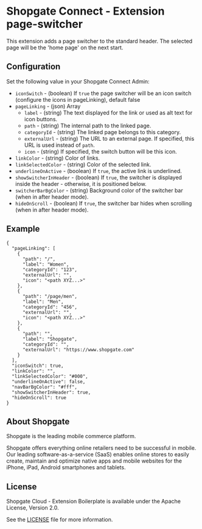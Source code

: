 # Shopgate Connect - Extension page-switcher

This extension adds a page switcher to the standard header. The selected page will be the 'home page' on the next start.

## Configuration

Set the following value in your Shopgate Connect Admin:

  * `iconSwitch` - (boolean) If `true` the page switcher will be an icon switch (configure the icons in pageLinking), default false
  * `pageLinking` - (json) Array
    * `label` - (string) The text displayed for the link or used as alt text for icon buttons.
    * `path` - (string) The internal path to the linked page.
    * `categoryId` - (string) The linked page belongs to this category.
    * `externalUrl` - (string) The URL to an external page. If specified, this URL is used instead of `path`.
    * `icon` - (string) If specified, the switch button will be this icon.
  * `linkColor` - (string) Color of links.
  * `linkSelectedColor` - (string) Color of the selected link.
  * `underlineOnActive` - (boolean) If `true`, the active link is underlined.
  * `showSwitcherInHeader` - (boolean) If `true`, the switcher is displayed inside the header - otherwise, it is positioned below.
  * `switcherBarBgColor` - (string) Background color of the switcher bar (when in after header mode).
  * `hideOnScroll` - (boolean) If `true`, the switcher bar hides when scrolling (when in after header mode).

## Example
```
{
  "pageLinking": [
    {
      "path": "/",
      "label": "Women",
      "categoryId": "123",
      "externalUrl": "",
      "icon": "<path XYZ...>"
    },
    {
      "path": "/page/men",
      "label": "Men",
      "categoryId": "456",
      "externalUrl": "",
      "icon": "<path XYZ...>"
    },
    {
      "path": "",
      "label": "Shopgate",
      "categoryId": "",
      "externalUrl": "https://www.shopgate.com"
    }
  ],
  "iconSwitch": true,
  "linkColor": "",
  "linkSelectedColor": "#000",
  "underlineOnActive": false,
  "navBarBgColor": "#fff",
  "showSwitcherInHeader": true,
  "hideOnScroll": true
}
```

## About Shopgate

Shopgate is the leading mobile commerce platform.

Shopgate offers everything online retailers need to be successful in mobile. Our leading
software-as-a-service (SaaS) enables online stores to easily create, maintain and optimize native
apps and mobile websites for the iPhone, iPad, Android smartphones and tablets.


## License

Shopgate Cloud - Extension Boilerplate is available under the Apache License, Version 2.0.

See the [LICENSE](./LICENSE) file for more information.

